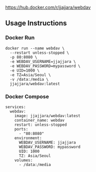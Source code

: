 https://hub.docker.com/r/jjajjara/webdav

<h2>Usage Instructions</h2>

<h3>Docker Run</h3>
<pre><code>docker run --name webdav \
  --restart unless-stopped \
  -p 80:8080 \
  -e WEBDAV_USERNAME=jjajjara \
  -e WEBDAV_PASSWORD=mypassword \
  -e UID=1000 \
  -e TZ=Asia/Seoul \
  -v /data:/media \
  jjajjara/webdav:latest
</code></pre>

<h3>Docker Compose</h3>
<pre><code>services:
  webdav:
    image: jjajjara/webdav:latest 
    container_name: webdav
    restart: unless-stopped
    ports:
      - "80:8080"
    environment:
      WEBDAV_USERNAME: jjajjara
      WEBDAV_PASSWORD: mypassword 
      UID: 1000
      TZ: Asia/Seoul
    volumes:
      - /data:/media
</code></pre>
